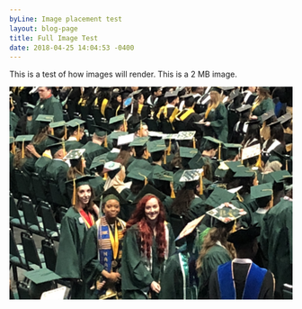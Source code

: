 ```yaml
---
byLine: Image placement test
layout: blog-page
title: Full Image Test
date: 2018-04-25 14:04:53 -0400
---
```

This is a test of how images will render.  This is a 2 MB image.

![](/uploads/2018/04/25/IMG_4082.JPG)